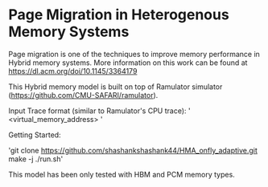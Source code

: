 # Page Migration in Heterogenous Memory Systems

Page migration is one of the techniques to improve memory performance in Hybrid memory systems. More information on this work can be found at https://dl.acm.org/doi/10.1145/3364179

This Hybrid memory model is built on top of Ramulator simulator (https://github.com/CMU-SAFARI/ramulator).

Input Trace format (similar to Ramulator's CPU trace):
'<num-cpuinst> <virtual_memory_address> <IP> <R or W>'

Getting Started:

'git clone https://github.com/shashankshashank44/HMA_onfly_adaptive.git
make -j
./run.sh'

This model has been only tested with HBM and PCM memory types.
